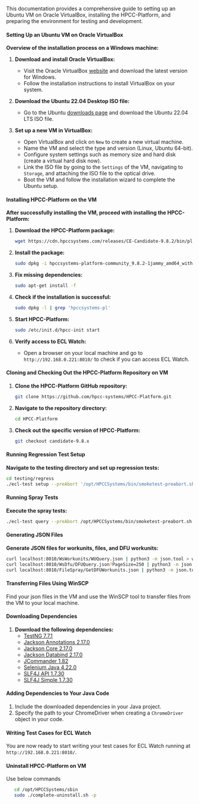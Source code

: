 This documentation provides a comprehensive guide to setting up an Ubuntu VM on Oracle VirtualBox, installing the HPCC-Platform, and preparing the environment for testing and development.

#### Setting Up an Ubuntu VM on Oracle VirtualBox

**Overview of the installation process on a Windows machine:**

1. **Download and install Oracle VirtualBox:**
    - Visit the Oracle VirtualBox [website](https://www.virtualbox.org/) and download the latest version for Windows.
    - Follow the installation instructions to install VirtualBox on your system.

2. **Download the Ubuntu 22.04 Desktop ISO file:**
    - Go to the Ubuntu [downloads page](https://ubuntu.com/download/desktop) and download the Ubuntu 22.04 LTS ISO file.

3. **Set up a new VM in VirtualBox:**
    - Open VirtualBox and click on `New` to create a new virtual machine.
    - Name the VM and select the type and version (Linux, Ubuntu 64-bit).
    - Configure system settings such as memory size and hard disk (create a virtual hard disk now).
    - Link the ISO file by going to the `Settings` of the VM, navigating to `Storage`, and attaching the ISO file to the optical drive.
    - Boot the VM and follow the installation wizard to complete the Ubuntu setup.

#### Installing HPCC-Platform on the VM

**After successfully installing the VM, proceed with installing the HPCC-Platform:**

1. **Download the HPCC-Platform package:**
   ```sh
   wget https://cdn.hpccsystems.com/releases/CE-Candidate-9.8.2/bin/platform/hpccsystems-platform-community_9.8.2-1jammy_amd64_withsymbols.deb
   ```

2. **Install the package:**
   ```sh
   sudo dpkg -i hpccsystems-platform-community_9.8.2-1jammy_amd64_withsymbols.deb
   ```

3. **Fix missing dependencies:**
   ```sh
   sudo apt-get install -f
   ```

4. **Check if the installation is successful:**
   ```sh
   sudo dpkg -l | grep 'hpccsystems-pl'
   ```
5. **Start HPCC-Platform:**
   ```sh
   sudo /etc/init.d/hpcc-init start
   ```

6. **Verify access to ECL Watch:**
    - Open a browser on your local machine and go to `http://192.168.0.221:8010/` to check if you can access ECL Watch.

#### Cloning and Checking Out the HPCC-Platform Repository on VM

1. **Clone the HPCC-Platform GitHub repository:**
   ```sh
   git clone https://github.com/hpcc-systems/HPCC-Platform.git
   ```

2. **Navigate to the repository directory:**
   ```sh
   cd HPCC-Platform
   ```

3. **Check out the specific version of HPCC-Platform:**
   ```sh
   git checkout candidate-9.8.x
   ```

#### Running Regression Test Setup

**Navigate to the testing directory and set up regression tests:**
   ```sh
   cd testing/regress
   ./ecl-test setup --preAbort '/opt/HPCCSystems/bin/smoketest-preabort.sh'
   ```

#### Running Spray Tests

**Execute the spray tests:**
   ```sh
   ./ecl-test query --preAbort /opt/HPCCSystems/bin/smoketest-preabort.sh --excludeclass python2,embedded-r,embedded-js,3rdpartyservice,mongodb *spray*
   ```

#### Generating JSON Files

**Generate JSON files for workunits, files, and DFU workunits:**
   ```sh
   curl localhost:8010/WsWorkunits/WUQuery.json | python3 -m json.tool > workunits.json
   curl localhost:8010/WsDfu/DFUQuery.json?PageSize=250 | python3 -m json.tool > files.json
   curl localhost:8010/FileSpray/GetDFUWorkunits.json | python3 -m json.tool > dfu-workunits.json
   ```

#### Transferring Files Using WinSCP

Find your json files in the VM and use the WinSCP tool to transfer files from the VM to your local machine.

#### Downloading Dependencies

1. **Download the following dependencies:**
    - [TestNG 7.7.1](https://repo1.maven.org/maven2/org/testng/testng/7.7.1/testng-7.7.1.jar)
    - [Jackson Annotations 2.17.0](https://repo1.maven.org/maven2/com/fasterxml/jackson/core/jackson-annotations/2.17.0/jackson-annotations-2.17.0.jar)
    - [Jackson Core 2.17.0](https://repo1.maven.org/maven2/com/fasterxml/jackson/core/jackson-core/2.17.0/jackson-core-2.17.0.jar)
    - [Jackson Databind 2.17.0](https://repo1.maven.org/maven2/com/fasterxml/jackson/core/jackson-databind/2.17.0/jackson-databind-2.17.0.jar)
    - [JCommander 1.82](https://repo1.maven.org/maven2/com/beust/jcommander/1.82/jcommander-1.82.jar)
    - [Selenium Java 4.22.0](https://github.com/SeleniumHQ/selenium/releases/download/selenium-4.22.0/selenium-java-4.22.0.zip)
    - [SLF4J API 1.7.30](https://repo1.maven.org/maven2/org/slf4j/slf4j-api/1.7.30/slf4j-api-1.7.30.jar)
    - [SLF4J Simple 1.7.30](https://repo1.maven.org/maven2/org/slf4j/slf4j-simple/1.7.30/slf4j-simple-1.7.30.jar)

#### Adding Dependencies to Your Java Code

1. Include the downloaded dependencies in your Java project.
2. Specify the path to your ChromeDriver when creating a `ChromeDriver` object in your code.

#### Writing Test Cases for ECL Watch

You are now ready to start writing your test cases for ECL Watch running at `http://192.168.0.221:8010/`.

#### Uninstall HPCC-Platform on VM

Use below commands

```sh
   cd /opt/HPCCSystems/sbin
   sudo ./complete-uninstall.sh -p
   ```
